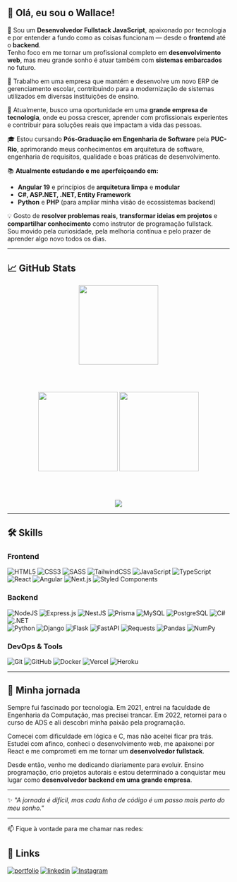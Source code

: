 ## 👋 Olá, eu sou o Wallace!

🧠 Sou um **Desenvolvedor Fullstack JavaScript**, apaixonado por tecnologia e por entender a fundo como as coisas funcionam — desde o **frontend** até o **backend**.  
Tenho foco em me tornar um profissional completo em **desenvolvimento web**, mas meu grande sonho é atuar também com **sistemas embarcados** no futuro.

🏫 Trabalho em uma empresa que mantém e desenvolve um novo ERP de gerenciamento escolar, contribuindo para a modernização de sistemas utilizados em diversas instituições de ensino.

🚀 Atualmente, busco uma oportunidade em uma **grande empresa de tecnologia**, onde eu possa crescer, aprender com profissionais experientes e contribuir para soluções reais que impactam a vida das pessoas.

🎓 Estou cursando **Pós-Graduação em Engenharia de Software** pela **PUC-Rio**, aprimorando meus conhecimentos em arquitetura de software, engenharia de requisitos, qualidade e boas práticas de desenvolvimento.

📚 **Atualmente estudando e me aperfeiçoando em:**
- **Angular 19** e princípios de **arquitetura limpa** e **modular**
- **C#, ASP.NET, .NET, Entity Framework**
- **Python** e **PHP** (para ampliar minha visão de ecossistemas backend)

💡 Gosto de **resolver problemas reais**, **transformar ideias em projetos** e **compartilhar conhecimento** como instrutor de programação fullstack.  
Sou movido pela curiosidade, pela melhoria contínua e pelo prazer de aprender algo novo todos os dias.

---

## 📈 GitHub Stats

<div align="center">
    
  <!-- Streak separado acima -->
  <img src="https://github-readme-streak-stats.herokuapp.com?user=wallace027dev&theme=tokyonight" height="180em" />
  
  <br><br>
  
  <!-- Stats + Top Languages lado a lado -->
  <img src="https://github-readme-stats.vercel.app/api?username=wallace027dev&show_icons=true&theme=tokyonight&include_all_commits=true&count_private=true" height="180em" />
  <img src="https://github-readme-stats.vercel.app/api/top-langs/?username=wallace027dev&layout=compact&langs_count=8&theme=tokyonight" height="180em" />
  
  <br><br>

  <!-- Trophies (linha inteira) -->
  <img src="https://github-profile-trophy.vercel.app/?username=wallace027dev&theme=tokyonight&margin-w=15&no-bg=true" />
</div>

---

## 🛠 Skills

### Frontend
![HTML5](https://img.shields.io/badge/html5-%23E34F26.svg?style=for-the-badge&logo=html5&logoColor=white)
![CSS3](https://img.shields.io/badge/css3-%231572B6.svg?style=for-the-badge&logo=css3&logoColor=white)
![SASS](https://img.shields.io/badge/SASS-hotpink.svg?style=for-the-badge&logo=SASS&logoColor=white)
![TailwindCSS](https://img.shields.io/badge/tailwindcss-%2338B2AC.svg?style=for-the-badge&logo=tailwind-css&logoColor=white)
![JavaScript](https://img.shields.io/badge/javascript-%23323330.svg?style=for-the-badge&logo=javascript&logoColor=%23F7DF1E)
![TypeScript](https://img.shields.io/badge/typescript-%23007ACC.svg?style=for-the-badge&logo=typescript&logoColor=white)
![React](https://img.shields.io/badge/react-%2320232a.svg?style=for-the-badge&logo=react&logoColor=%2361DAFB)
![Angular](https://img.shields.io/badge/angular-%23DD0031.svg?style=for-the-badge&logo=angular&logoColor=white)
![Next.js](https://img.shields.io/badge/Next.js-000000?style=for-the-badge&logo=next.js&logoColor=white) 
![Styled Components](https://img.shields.io/badge/styled--components-DB7093?style=for-the-badge&logo=styled-components&logoColor=white)

### Backend
![NodeJS](https://img.shields.io/badge/node.js-6DA55F?style=for-the-badge&logo=node.js&logoColor=white)
![Express.js](https://img.shields.io/badge/express.js-%23404d59.svg?style=for-the-badge&logo=express&logoColor=%2361DAFB)
![NestJS](https://img.shields.io/badge/nestjs-E0234E.svg?style=for-the-badge&logo=nestjs&logoColor=white) 
![Prisma](https://img.shields.io/badge/prisma-3982CE?style=for-the-badge&logo=prisma&logoColor=white)
![MySQL](https://img.shields.io/badge/mysql-%2300f.svg?style=for-the-badge&logo=mysql&logoColor=white)
![PostgreSQL](https://img.shields.io/badge/postgresql-316192.svg?style=for-the-badge&logo=postgresql&logoColor=white)
![C#](https://img.shields.io/badge/C%23-239120.svg?style=for-the-badge&logo=c-sharp&logoColor=white) 
![.NET](https://img.shields.io/badge/.NET-512BD4.svg?style=for-the-badge&logo=dotnet&logoColor=white)  
![Python](https://img.shields.io/badge/python-3670A0?style=for-the-badge&logo=python&logoColor=ffdd54)
![Django](https://img.shields.io/badge/django-092E20?style=for-the-badge&logo=django&logoColor=white)
![Flask](https://img.shields.io/badge/flask-%23000.svg?style=for-the-badge&logo=flask&logoColor=white)
![FastAPI](https://img.shields.io/badge/fastapi-009688?style=for-the-badge&logo=fastapi&logoColor=white)
![Requests](https://img.shields.io/badge/requests-2E8B57?style=for-the-badge&logo=python&logoColor=white)
![Pandas](https://img.shields.io/badge/pandas-150458?style=for-the-badge&logo=pandas&logoColor=white)
![NumPy](https://img.shields.io/badge/numpy-013243?style=for-the-badge&logo=numpy&logoColor=white)

### DevOps & Tools
![Git](https://img.shields.io/badge/git-%23F05033.svg?style=for-the-badge&logo=git&logoColor=white)
![GitHub](https://img.shields.io/badge/github-%23121011.svg?style=for-the-badge&logo=github&logoColor=white)
![Docker](https://img.shields.io/badge/docker-%230db7ed.svg?style=for-the-badge&logo=docker&logoColor=white)
![Vercel](https://img.shields.io/badge/vercel-%23000000.svg?style=for-the-badge&logo=vercel&logoColor=white)
![Heroku](https://img.shields.io/badge/heroku-430098.svg?style=for-the-badge&logo=heroku&logoColor=white)

---

## 🧭 Minha jornada

Sempre fui fascinado por tecnologia. Em 2021, entrei na faculdade de Engenharia da Computação, mas precisei trancar. Em 2022, retornei para o curso de ADS e ali descobri minha paixão pela programação.

Comecei com dificuldade em lógica e C, mas não aceitei ficar pra trás. Estudei com afinco, conheci o desenvolvimento web, me apaixonei por React e me comprometi em me tornar um **desenvolvedor fullstack**.

Desde então, venho me dedicando diariamente para evoluir. Ensino programação, crio projetos autorais e estou determinado a conquistar meu lugar como **desenvolvedor backend em uma grande empresa**.

---

✨ *"A jornada é difícil, mas cada linha de código é um passo mais perto do meu sonho."*

---
📫 Fique à vontade para me chamar nas redes:

## 🔗 Links
[![portfolio](https://img.shields.io/badge/my_portfolio-000?style=for-the-badge&logo=ko-fi&logoColor=white)](https://wallacevieira.dev/)
[![linkedin](https://img.shields.io/badge/linkedin-0A66C2?style=for-the-badge&logo=linkedin&logoColor=white)](https://www.linkedin.com/in/wallace-dev/)
[![Instagram](https://img.shields.io/badge/Instagram-%23E4405F.svg?style=for-the-badge&logo=Instagram&logoColor=white)](https://www.instagram.com/wallace027dev/)
